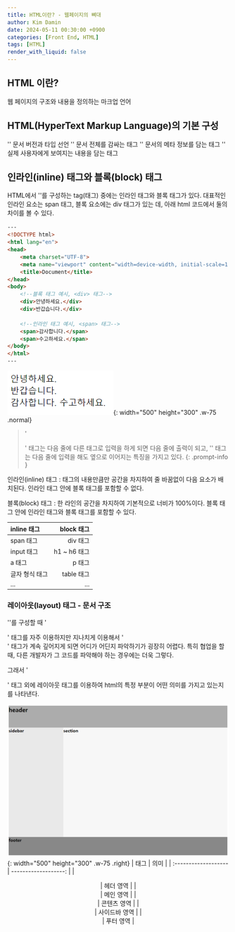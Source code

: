 ```yaml
---
title: HTML이란? - 웹페이지의 뼈대
author: Kim Damin
date: 2024-05-11 00:30:00 +0900
categories: [Front End, HTML]
tags: [HTML]
render_with_liquid: false
---
```


## HTML 이란?
  
웹 페이지의 구조와 내용을 정의하는 마크업 언어

## HTML(HyperText Markup Language)의 기본 구성

'<!DOCTYPE html>' 문서 버전과 타입 선언
'<html>' 문서 전체를 감싸는 태그
'<head>' 문서의 메타 정보를 담는 태그
'<body>' 실제 사용자에게 보여지는 내용을 담는 태그

## 인라인(inline) 태그와 블록(block) 태그

HTML에서 '<body>'를 구성하는 tag(태그) 중에는 인라인 태그와 블록 태그가 있다.
대표적인 인라인 요소는 span 태그, 블록 요소에는 div 태그가 있는 데, 아래 html 코드에서 둘의 차이를 볼 수 있다.

```html
---
<!DOCTYPE html>
<html lang="en">
<head>
    <meta charset="UTF-8">
    <meta name="viewport" content="width=device-width, initial-scale=1.0">
    <title>Document</title>
</head>
<body>
    <!--블록 태그 예시, <div> 태그-->
    <div>안녕하세요.</div>
    <div>반갑습니다.</div>

    <!--인라인 태그 예시, <span> 태그-->
    <span>감사합니다.</span>
    <span>수고하세요.</span>
</body>
</html>
---
```
![Desktop View](assets/img/html/div&span.png){: width="500" height="300" .w-75 .normal}

> '<div>' 태그는 다음 줄에 다른 태그로 입력을 하게 되면 다음 줄에 출력이 되고, '<span>' 태그는 다음 줄에 입력을 해도 옆으로 이어지는 특징을 가지고 있다.
{: .prompt-info }

인라인(inline) 태그
: 태그의 내용만큼만 공간을 차지하여 줄 바꿈없이 다음 요소가 배치된다.
인라인 태그 안에 블록 태그를 포함할 수 없다.

블록(block) 태그
: 한 라인의 공간을 차지하여 기본적으로 너비가 100%이다.
블록 태그 안에 인라인 태그와 블록 태그를 포함할 수 있다.


|      inline 태그      |      block 태그      |
| :-------------------  | ------------------:  |
| span 태그             | div 태그             |
| input 태그            | h1 ~ h6 태그         |
| a 태그                | p 태그               |
| 글자 형식 태그         | table 태그           |
| ...                   | ...                  |

### 레이아웃(layout) 태그 - 문서 구조

'<body>'를 구성할 때 '<div>' 태그를 자주 이용하지만 지나치게 이용해서 '<div>' 태그가 계속 깊어지게 되면 어디가 어딘지 파악하기가 굉장히 어렵다. 특히 협업을 할 때, 다른 개발자가 그 코드를 파악해야 하는 경우에는 더욱 그렇다.

그래서 '<div>' 태그 외에 레이아웃 태그를 이용하여 html의 특정 부분이 어떤 의미를 가지고 있는지를 나타낸다.

![Desktop View](assets/img/html/layout.png){: width="500" height="300" .w-75 .right}
|         태그          |         의미          |
| :-------------------  | -------------------:  |
| <header>              | 헤더 영역             |
| <main>                | 메인 영역             |
| <section>             | 콘텐츠 영역           |
| <aside>               | 사이드바 영역         |
| <footer>              | 푸터 영역             |


